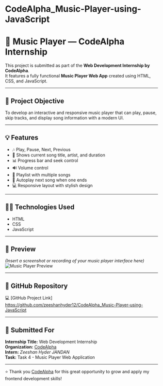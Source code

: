 # CodeAlpha_Music-Player-using-JavaScript
# 🎵 Music Player — CodeAlpha Internship

This project is submitted as part of the **Web Development Internship by CodeAlpha**.  
It features a fully functional **Music Player Web App** created using HTML, CSS, and JavaScript.

---

## 📌 Project Objective

To develop an interactive and responsive music player that can play, pause, skip tracks, and display song information with a modern UI.

---

## 💡 Features

- 🎶 Play, Pause, Next, Previous
- 🧠 Shows current song title, artist, and duration
- 📊 Progress bar and seek control
- 🔊 Volume control
- 📃 Playlist with multiple songs
- 🔁 Autoplay next song when one ends
- 💻 Responsive layout with stylish design

---

## 🧑‍💻 Technologies Used

- HTML  
- CSS  
- JavaScript

---

## 📸 Preview

*(Insert a screenshot or recording of your music player interface here)*  
![Music Player Preview](https://via.placeholder.com/800x400) <!-- Replace with your actual screenshot -->

---

## 🔗 GitHub Repository

💻 [GitHub Project Link] https://github.com/zeeshanhyder12/CodeAlpha_Music-Player-using-JavaScript

---

## 📃 Submitted For

**Internship Title:** Web Development Internship  
**Organization:** [CodeAlpha](https://www.codealpha.tech)  
**Intern:** *Zeeshan Hyder JANDAN*  
**Task:** Task 4 - Music Player Web Application

---

⭐ Thank you [CodeAlpha](https://www.codealpha.tech) for this great opportunity to grow and apply my frontend development skills!
